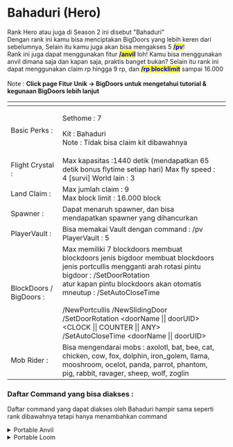 # Bahaduri (Hero)

Rank Hero atau juga di Season 2 ini disebut "Bahaduri"\
Dengan rank ini kamu bisa menciptakan BigDoors yang lebih keren dari sebelumnya, Selain itu kamu juga akan bisa mengakses 5 <mark style="color:blue;">**/pv**</mark>! \
Rank ini juga dapat menggunakan fitur <mark style="color:blue;">**/anvil**</mark> loh! Kamu bisa menggunakan anvil dimana saja dan kapan saja, praktis banget bukan? Selain itu rank ini dapat menggunakan claim rp hingga 9 rp, dan <mark style="color:blue;">**/rp blocklimit**</mark> sampai 16.000\
\
Note : **Click page Fitur Unik -> BigDoors untuk mengetahui tutorial & kegunaan BigDoors lebih lanjut**

<table data-view="cards"><thead><tr><th></th><th></th><th></th></tr></thead><tbody><tr><td>Basic Perks :</td><td><p>Sethome : 7 </p><p>Kit : Bahaduri<br>Note : Tidak bisa claim kit dibawahnya</p></td><td></td></tr><tr><td>Flight Crystal :</td><td>Max kapasitas :1440 detik (mendapatkan 65 detik bonus flytime setiap hari) Max fly speed : 4 [survi] World lain : 3</td><td></td></tr><tr><td>Land Claim :</td><td>Max jumlah claim : 9<br>Max block limit : 16.000 block</td><td></td></tr><tr><td>Spawner :</td><td>Dapat menaruh spawner, dan bisa mendapatkan spawner yang dihancurkan</td><td></td></tr><tr><td>PlayerVault :</td><td>Bisa memakai Vault dengan command : /pv<br>PlayerVault : 5</td><td></td></tr><tr><td>BlockDoors / BigDoors :</td><td>Max memiliki 7 blockdoors membuat blockdoors jenis bigdoor membuat blockdoors jenis portcullis mengganti arah rotasi pintu bigdoor : /SetDoorRotation <br>atur kapan pintu blockdoors akan otomatis mneutup : /SetAutoCloseTime<br><br>/NewPortcullis /NewSlidingDoor /SetDoorRotation &#x3C;doorName || doorUID> &#x3C;CLOCK || COUNTER || ANY> /SetAutoCloseTime &#x3C;doorName || doorUID> </td><td></td></tr><tr><td>Mob Rider : </td><td>Bisa mengendarai mobs : axolotl, bat, bee, cat, chicken, cow, fox, dolphin, iron_golem, llama, mooshroom, ocelot, panda, parrot, phantom, pig, rabbit, ravager, sheep, wolf, zoglin</td><td></td></tr></tbody></table>

### Daftar Command yang bisa diakses :&#x20;

Daftar command yang dapat diakses oleh Bahaduri hampir sama seperti rank dibawahnya tetapi hanya menambahkan command

<details>

<summary>Portable Anvil</summary>

Dapat mengakses Anvil dengan Command : <mark style="color:blue;">**/anvil**</mark>

</details>

<details>

<summary>Portable Loom</summary>

Dapat mengakses Loom dengan Command : <mark style="color:blue;">**/loom**</mark>

</details>
